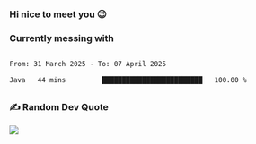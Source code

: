 ### Hi nice to meet you 😉 

### Currently messing with


 ##
 
<!--START_SECTION:waka-->

```txt
From: 31 March 2025 - To: 07 April 2025

Java   44 mins         █████████████████████████   100.00 %
```

<!--END_SECTION:waka-->

##

### ✍️ Random Dev Quote
![](https://quotes-github-readme.vercel.app/api?type=horizontal&theme=dark)

##
